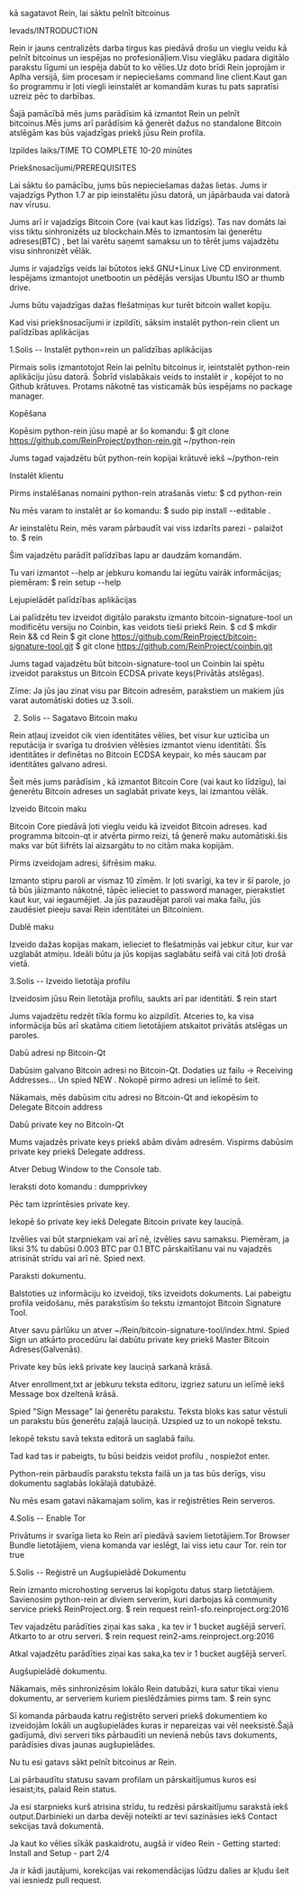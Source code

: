 kā sagatavot Rein, lai sāktu pelnīt bitcoinus

Ievads/INTRODUCTION

Rein ir jauns centralizēts darba tirgus kas piedāvā drošu un vieglu veidu kā pelnīt bitcoinus un iespējas no profesionāļiem.Visu vieglāku padara digitālo parakstu līgumi un iespēja dabūt to ko vēlies.Uz doto brīdi Rein joprojām ir Aplha versijā, šim procesam ir nepieciešams command line client.Kaut gan šo programmu ir ļoti viegli ieinstalēt ar komandām kuras tu pats sapratīsi uzreiz pēc to darbības.

Šajā pamācībā mēs jums parādīsim kā izmantot Rein un pelnīt bitcoinus.Mēs jums arī parādīsim kā ģenerēt dažus no standalone Bitcoin atslēgām kas būs vajadzīgas priekš jūsu Rein profila. 




Izpildes laiks/TIME TO COMPLETE
10-20 minūtes




Priekšnosacījumi/PREREQUISITES

Lai sāktu šo pamācību, jums būs nepieciešamas dažas lietas.
Jums ir vajadzīgs Python 1.7 ar pip ieinstalētu jūsu datorā, un jāpārbauda vai datorā nav vīrusu.

Jums arī ir vajadzīgs Bitcoin Core (vai kaut kas līdzīgs). Tas nav domāts lai viss tiktu sinhronizēts uz blockchain.Mēs to izmantosim lai ģenerētu adreses(BTC) , bet lai varētu saņemt samaksu un to tērēt jums vajadzētu visu sinhronizēt vēlāk.

Jums ir vajadzīgs veids lai būtotos iekš GNU+Linux Live CD environment. Iespējams izmantojot unetbootin un pēdējās versijas Ubuntu ISO ar thumb drive.

Jums būtu vajadzīgas dažas flešatmiņas kur turēt bitcoin wallet kopiju.

Kad visi priekšnosacījumi ir izpildīti, sāksim instalēt python-rein client un palīdzības aplikācijas



1.Solis -- Instalēt python=rein un palīdzības aplikācijas

Pirmais solis izmantotojot Rein lai pelnītu bitcoinus ir, ieintstalēt python-rein aplikāciju jūsu datorā. Šobrīd vislabākais veids to instalēt ir , kopējot to no Github krātuves. Protams nākotnē tas visticamāk būs iespējams no package manager.

Kopēšana

Kopēsim python-rein jūsu mapē ar šo komandu:
$ git clone https://github.com/ReinProject/python-rein.git ~/python-rein

Jums tagad vajadzētu būt python-rein kopijai krātuvē iekš ~/python-rein

Instalēt klientu

Pirms instalēšanas nomaini python-rein atrašanās vietu:
$ cd python-rein

Nu mēs varam to instalēt ar šo komandu:
$ sudo pip install --editable .

Ar ieinstalētu Rein, mēs varam pārbaudīt vai viss izdarīts parezi - palaižot to.
$ rein

Šim vajadzētu parādīt palīdzības lapu ar daudzām komandām.

Tu vari izmantot --help ar jebkuru komandu lai iegūtu vairāk informācijas; piemēram:
$ rein setup --help

Lejupielādēt palīdzības aplikācijas

Lai palīdzētu tev izveidot digitālo parakstu izmanto bitcoin-signature-tool un modificētu versiju no Coinbin, kas veidots tieši priekš Rein.
$ cd 
$ mkdir Rein && cd Rein
$ git clone https://github.com/ReinProject/bitcoin-signature-tool.git
$ git clone https://github.com/ReinProject/coinbin.git

Jums tagad vajadzētu būt bitcoin-signature-tool un Coinbin  lai spētu izveidot parakstus un Bitcoin ECDSA private keys(Privātās atslēgas).

Zīme: Ja jūs jau zinat visu par Bitcoin adresēm, parakstiem un makiem jūs varat automātiski doties uz 3.soli.





2. Solis -- Sagatavo Bitcoin maku

Rein atļauj izveidot cik vien identitātes vēlies, bet visur kur uzticība un reputācija ir svarīga tu drošvien vēlēsies izmantot vienu identitāti. Šīs identitātes ir definētas no Bitcoin ECDSA keypair, ko mēs saucam par identitātes galvano adresi.

Šeit mēs jums parādīsim , kā izmantot Bitcoin Core (vai kaut ko līdzīgu), lai ģenerētu Bitcoin adreses un saglabāt private keys, lai izmantou vēlāk.



Izveido Bitcoin maku

Bitcoin Core piedāvā ļoti vieglu veidu kā izveidot Bitcoin adreses. kad programma bitcoin-qt ir atvērta pirmo reizi, tā ģenerē maku automātiski.šis maks var būt šifrēts lai aizsargātu to no citām maka kopijām.

Pirms izveidojam adresi, šifrēsim maku.

Izmanto stipru paroli ar vismaz 10 zīmēm. Ir ļoti svarīgi, ka tev ir šī parole, jo tā būs jāizmanto nākotnē, tāpēc ielieciet to password manager, pierakstiet kaut kur, vai iegaumējiet. Ja jūs pazaudējat paroli vai maka failu, jūs zaudēsiet pieeju savai Rein identitātei un Bitcoiniem.


Dublē maku

Izveido dažas kopijas makam, ielieciet to flešatmiņās vai jebkur citur, kur var uzglabāt atmiņu. Ideāli būtu ja jūs kopijas saglabātu seifā vai citā ļoti drošā vietā.






3.Solis -- Izveido lietotāja profilu

Izveidosim jūsu Rein lietotāja profilu, saukts arī par identitāti.
$ rein start

Jums vajadzētu redzēt tīkla formu ko aizpildīt. Atceries to, ka visa informācija būs arī skatāma citiem lietotājiem atskaitot privātās atslēgas un paroles.

Dabū adresi np Bitcoin-Qt

Dabūsim galvano Bitcoin adresi no Bitcoin-Qt. Dodaties uz failu -> Receiving Addresses... Un spied NEW . Nokopē pirmo adresi un ielīmē to šeit.

Nākamais, mēs dabūsim citu adresi no Bitcoin-Qt and iekopēsim to Delegate Bitcoin address



Dabū private key no Bitcoin-Qt

Mums vajadzēs private keys priekš abām divām adresēm. Vispirms dabūsim private key priekš Delegate address.

Atver Debug Window to the Console tab.

Ieraksti doto komandu :
dumpprivkey <your address>

Pēc tam izprintēsies private key.

Iekopē šo private key iekš Delegate Bitcoin private key lauciņā.

Izvēlies vai būt starpniekam vai arī nē, izvēlies savu samaksu. Piemēram, ja liksi 3% tu dabūsi 0.003 BTC par 0.1 BTC pārskaitīšanu vai nu vajadzēs atrisināt strīdu vai arī nē. Spied next.




Paraksti dokumentu.

Balstoties uz informāciju ko izveidoji, tiks izveidots dokuments. Lai pabeigtu profila veidošanu, mēs parakstīsim šo tekstu izmantojot Bitcoin Signature Tool.

Atver savu pārlūku un atver ~/Rein/bitcoin-signature-tool/index.html. Spied Sign un atkārto procedūru lai dabūtu private key priekš Master Bitcoin Adreses(Galvenās).

Private key būs iekš private key lauciņā sarkanā krāsā.

Atver enrollment,txt ar jebkuru teksta editoru, izgriez saturu un ielīmē iekš Message box dzeltenā krāsā.

Spied "Sign Message" lai ģenerētu parakstu. Teksta bloks kas satur vēstuli un parakstu būs ģenerētu zaļajā lauciņā. Uzspied uz to un nokopē tekstu.

Iekopē tekstu savā teksta editorā un saglabā failu.

Tad kad tas ir pabeigts, tu būsi beidzis veidot profilu , nospiežot enter.

Python-rein pārbaudīs parakstu teksta failā un ja tas būs derīgs, visu dokumentu saglabās lokālajā datubāzē.

Nu mēs esam gatavi nākamajam solim, kas ir reģistrēties Rein serveros.






4.Solis -- Enable Tor

Privātums ir svarīga lieta ko Rein arī piedāvā saviem lietotājiem.Tor Browser Bundle lietotājiem, viena komanda var ieslēgt, lai viss ietu caur Tor.
rein tor true




5.Solis -- Reģistrē un Augšupielādē Dokumentu

Rein izmanto microhosting serverus lai kopīgotu datus starp lietotājiem. Savienosim python-rein ar diviem serverim, kuri darbojas kā community service priekš ReinProject.org.
$ rein request rein1-sfo.reinproject.org:2016

Tev vajadzētu parādīties ziņai kas saka , ka tev ir 1 bucket augšējā serverī. Atkarto to ar otru serveri.
$ rein request rein2-ams.reinproject.org:2016

Atkal vajadzētu parādīties ziņai kas saka,ka tev ir 1 bucket augšējā serverī.



Augšupielādē dokumentu.

Nākamais, mēs sinhronizēsim lokālo Rein datubāzi, kura satur tikai vienu dokumentu, ar serveriem kuriem pieslēdzāmies pirms tam.
$ rein sync

Sī komanda pārbauda katru reģistrēto serveri priekš dokumentiem ko izveidojām lokāli un augšupielādes kuras ir nepareizas vai vēl neeksistē.Šajā gadījumā, divi serveri tiks pārbaudīti un nevienā nebūs tavs dokuments, parādīsies divas jaunas augšupielādes.

Nu tu esi gatavs sākt pelnīt bitcoinus ar Rein.

Lai pārbaudītu statusu savam profilam un pārskaitījumus kuros esi iesaist;its, palaid Rein status.

Ja esi starpnieks kurš atrisina strīdu, tu redzēsi pārskaitījumu sarakstā iekš output.Darbinieki un darba devēji noteikti ar tevi sazināsies iekš Contact sekcijas tavā dokumentā.

Ja kaut ko vēlies sīkāk paskaidrotu, augšā ir video Rein - Getting started: Install and Setup - part 2/4

Ja ir kādi jautājumi, korekcijas vai rekomendācijas lūdzu dalies ar kļudu šeit vai iesniedz pull request.